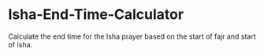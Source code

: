 # Isha-End-Time-Calculator
Calculate the end time for the Isha prayer based on the start of fajr and start of Isha.
